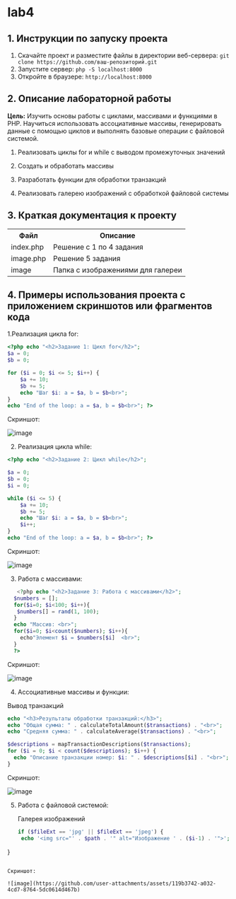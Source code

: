 # lab4
## 1. Инструкции по запуску проекта
1. Скачайте проект и разместите файлы в директории веб-сервера:
`git clone https://github.com/ваш-репозиторий.git`
2. Запустите сервер:
   `php -S localhost:8000`
4. Откройте в браузере:
   `http://localhost:8000`
## 2. Описание лабораторной работы   
__Цель:__ Изучить основы работы с циклами, массивами и функциями в PHP. Научиться использовать ассоциативные массивы, генерировать данные с помощью циклов и выполнять базовые операции с файловой системой.

1. Реализовать циклы for и while с выводом промежуточных значений

2. Создать и обработать массивы

3. Разработать функции для обработки транзакций

4. Реализовать галерею изображений с обработкой файловой системы
## 3. Краткая документация к проекту 
<table>
    <tr>
        <th>Файл</th>
        <th>Описание</th>
    </tr>
    <tr>
        <td>index.php</td>
        <td>Решение с 1 по 4 задания</td>
    </tr>
    <tr>
       <td>image.php</td>
      <td>Решение 5 задания </td>
    </tr>
     <tr>
        <td>image</td>
        <td>Папка с изображениями для галереи</td>
    </tr>
</table>

## 4. Примеры использования проекта с приложением скриншотов или фрагментов кода

1.Рeализация цикла for:

```php
<?php echo "<h2>Задание 1: Цикл for</h2>";
$a = 0;
$b = 0;

for ($i = 0; $i <= 5; $i++) {
    $a += 10;
    $b += 5;
    echo "Шаг $i: a = $a, b = $b<br>";
}
echo "End of the loop: a = $a, b = $b<br>"; ?>
```
Скриншот:

![image](https://github.com/user-attachments/assets/80f09ec1-94e8-4b26-87b8-7ae8cc4de1d3)

2. Реализация цикла while:
```php
<?php echo "<h2>Задание 2: Цикл while</h2>"; 

$a = 0;
$b = 0;
$i = 0;

while ($i <= 5) {
    $a += 10;
    $b += 5;
    echo "Шаг $i: a = $a, b = $b<br>";
    $i++;
}
echo "End of the loop: a = $a, b = $b<br>"; ?>
```
Скриншот:

![image](https://github.com/user-attachments/assets/ce2eee4e-6012-405b-8c25-57306c384bcb)

3. Работа с массивами:
```php 
   <?php echo "<h2>Задание 3: Работа с массивами</h2>";
  $numbers = [];
  for($i=0; $i<100; $i++){
   $numbers[] = rand(1, 100); 
  }
  echo "Массив: <br>";
  for($i=0; $i<count($numbers); $i++){
    echo"Элемент $i = $numbers[$i]  <br>";
  }
  ?>
  ```

Скриншот:

![image](https://github.com/user-attachments/assets/3a549b8e-bfe1-4e7b-9920-7bf9dc372ba8)

4. Ассоциативные массивы и функции:

Вывод транзакций

  ```php
echo "<h3>Результаты обработки транзакций:</h3>";
echo "Общая сумма: " . calculateTotalAmount($transactions) . "<br>";
echo "Средняя сумма: " . calculateAverage($transactions) . "<br>";

$descriptions = mapTransactionDescriptions($transactions);
for ($i = 0; $i < count($descriptions); $i++) {
    echo "Описание транзакции номер: $i: " . $descriptions[$i] . "<br>";
}
   ```
Скриншот:

![image](https://github.com/user-attachments/assets/a94aa67e-2c31-415f-b400-9a34f996444d)

5. Работа с файловой системой:
   
   Галерея изображений
   
   ```php
   if ($fileExt == 'jpg' || $fileExt == 'jpeg') {
    echo '<img src="' . $path . '" alt="Изображение ' . ($i-1) . '">';
  }
  ```

Скриншот:

![image](https://github.com/user-attachments/assets/119b3742-a032-4cd7-8764-5dc0614d467b)


